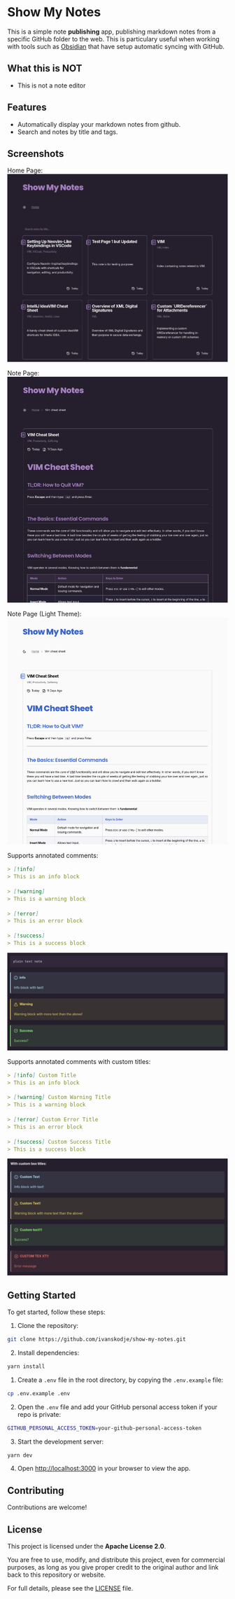 # Show My Notes

This is a simple note **publishing** app, publishing markdown notes from a specific GitHub folder to the web. This is particulary useful when working with tools such as [Obsidian](https://obsidian.md/) that have setup automatic syncing with GitHub.

## What this is NOT

- This is not a note editor

## Features

- Automatically display your markdown notes from github.
- Search and notes by title and tags.

## Screenshots

Home Page:
![](/docs/images/homepage.png)

Note Page:
![](/docs/images/note-example-dark.png)

Note Page (Light Theme):
![](/docs/images/note-example-light.png)

Supports annotated comments:

```markdown
> [!info]
> This is an info block

> [!warning]
> This is a warning block

> [!error]
> This is an error block

> [!success]
> This is a success block
```

![](/docs/images/annotations-example.png)

Supports annotated comments with custom titles:

```markdown
> [!info] Custom Title
> This is an info block

> [!warning] Custom Warning Title
> This is a warning block

> [!error] Custom Error Title
> This is an error block

> [!success] Custom Success Title
> This is a success block
```

![](/docs/images/annotations-example-2.png)

## Getting Started

To get started, follow these steps:

1. Clone the repository:

```bash
git clone https://github.com/ivanskodje/show-my-notes.git
```

2. Install dependencies:

```bash
yarn install
```

1. Create a `.env` file in the root directory, by copying the `.env.example` file:

```bash
cp .env.example .env
```

2. Open the `.env` file and add your GitHub personal access token if your repo is private:

```bash
GITHUB_PERSONAL_ACCESS_TOKEN=your-github-personal-access-token
```

3. Start the development server:

```bash
yarn dev
```

4. Open [http://localhost:3000](http://localhost:3000) in your browser to view the app.

## Contributing

Contributions are welcome!

## License

This project is licensed under the **Apache License 2.0**.

You are free to use, modify, and distribute this project, even for commercial purposes, as long as you give proper credit to the original author and link back to this repository or website.

For full details, please see the [LICENSE](./LICENSE) file.
